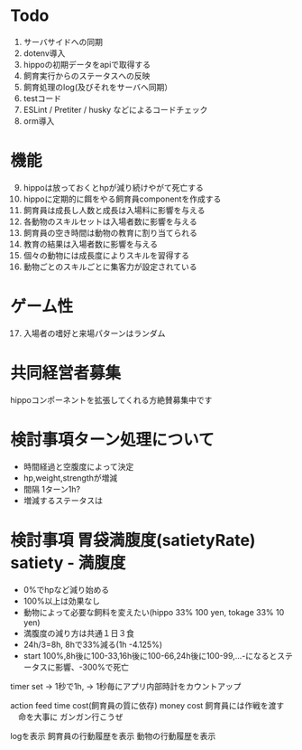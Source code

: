 # Todo
1. サーバサイドへの同期
2. dotenv導入
3. hippoの初期データをapiで取得する
4. 飼育実行からのステータスへの反映
5. 飼育処理のlog(及びそれをサーバへ同期）
6. testコード
7. ESLint / Pretiter / husky などによるコードチェック
8. orm導入
# 機能
9. hippoは放っておくとhpが減り続けやがて死亡する
10. hippoに定期的に餌をやる飼育員componentを作成する
11. 飼育員は成長し人数と成長は入場料に影響を与える
12. 各動物のスキルセットは入場者数に影響を与える
13. 飼育員の空き時間は動物の教育に割り当てられる  
14. 教育の結果は入場者数に影響を与える
15. 個々の動物には成長度によりスキルを習得する
16. 動物ごとのスキルごとに集客力が設定されている
# ゲーム性
17. 入場者の嗜好と来場パターンはランダム

# 共同経営者募集
hippoコンポーネントを拡張してくれる方絶賛募集中です


# 検討事項ターン処理について
* 時間経過と空腹度によって決定
* hp,weight,strengthが増減
* 間隔 1ターン1h?
* 増減するステータスは
# 検討事項 胃袋満腹度(satietyRate) satiety - 満腹度
* 0%でhpなど減り始める
* 100%以上は効果なし
* 動物によって必要な飼料を変えたい(hippo 33% 100 yen, tokage 33% 10 yen)
* 満腹度の減り方は共通１日３食
* 24h/3=8h, 8hで33%減る(1h -4.125%)
* start 100%,8h後に100-33,16h後に100-66,24h後に100-99,...-になるとステータスに影響、-300%で死亡

timer set
  -> 1秒で1h,
  -> 1秒毎にアプリ内部時計をカウントアップ

action
  feed
    time cost(飼育員の質に依存)
    money cost
飼育員には作戦を渡す
　命を大事に
  ガンガン行こうぜ


logを表示
飼育員の行動履歴を表示
動物の行動履歴を表示
